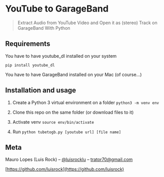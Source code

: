 # YouTube to GarageBand
> Extract Audio from YouTube Video and Open it as (stereo) Track on GarageBand With Python

## Requirements

You have to have youtube_dl installed on your system

``` pip install youtube_dl ```

You have to have GarageBand installed on your Mac (of course...)

## Installation and usage

1. Create a Python 3 virtual environment on a folder
``` python3 -m venv env ```

2. Clone this repo on the same folder (or download files to it)

3. Activate venv
``` source env/bin/activate ```

4. Run 
``` python tubetogb.py [youtube url] [file name] ```


## Meta

Mauro Lopes (Luis Rock) – [@luisrocklu](https://twitter.com/luisrocklu) – trator70@gmail.com


[https://github.com/luisrock](https://github.com/luisrock)